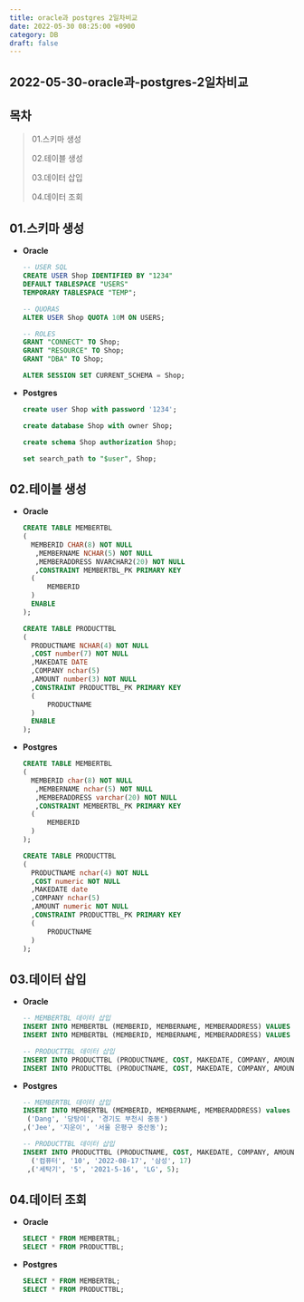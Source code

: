 ```yaml
---
title: oracle과 postgres 2일차비교
date: 2022-05-30 08:25:00 +0900
category: DB
draft: false
---
```


## 2022-05-30-oracle과-postgres-2일차비교

## 목차

 >
 >01.스키마 생성
 >
 >02.테이블 생성
 >
 >03.데이터 삽입
 >
 >04.데이터 조회

## 01.스키마 생성

- **Oracle**

  ``` sql
  -- USER SQL
  CREATE USER Shop IDENTIFIED BY "1234"
  DEFAULT TABLESPACE "USERS"
  TEMPORARY TABLESPACE "TEMP";
  
  -- QUORAS
  ALTER USER Shop QUOTA 10M ON USERS;
  
  -- ROLES
  GRANT "CONNECT" TO Shop;
  GRANT "RESOURCE" TO Shop;
  GRANT "DBA" TO Shop;
  
  ALTER SESSION SET CURRENT_SCHEMA = Shop;
  ```

- **Postgres**

  ```sql
  create user Shop with password '1234';
  
  create database Shop with owner Shop;
  
  create schema Shop authorization Shop;
  
  set search_path to "$user", Shop;
  ```

## 02.테이블 생성

- **Oracle**

  ```sql
  CREATE TABLE MEMBERTBL
  (
  	MEMBERID CHAR(8) NOT NULL
     ,MEMBERNAME NCHAR(5) NOT NULL
     ,MEMBERADDRESS NVARCHAR2(20) NOT NULL
     ,CONSTRAINT MEMBERTBL_PK PRIMARY KEY
  	(
  		MEMBERID
  	)
  	ENABLE
  );
  
  CREATE TABLE PRODUCTTBL
  (
  	PRODUCTNAME NCHAR(4) NOT NULL
  	,COST number(7) NOT NULL
  	,MAKEDATE DATE
  	,COMPANY nchar(5)
  	,AMOUNT number(3) NOT NULL
  	,CONSTRAINT PRODUCTTBL_PK PRIMARY KEY
  	(
  		PRODUCTNAME
  	)
  	ENABLE
  );
  ```

- **Postgres**

  ```sql
  CREATE TABLE MEMBERTBL
  (
  	MEMBERID char(8) NOT NULL
     ,MEMBERNAME nchar(5) NOT NULL
     ,MEMBERADDRESS varchar(20) NOT NULL
     ,CONSTRAINT MEMBERTBL_PK PRIMARY KEY
  	(
  		MEMBERID
  	)
  );
  
  CREATE TABLE PRODUCTTBL
  (
  	PRODUCTNAME nchar(4) NOT NULL
  	,COST numeric NOT NULL
  	,MAKEDATE date
  	,COMPANY nchar(5)
  	,AMOUNT numeric NOT NULL
  	,CONSTRAINT PRODUCTTBL_PK PRIMARY KEY
  	(
  		PRODUCTNAME
  	)
  );
  ```

## 03.데이터 삽입

- **Oracle**

  ```sql
  -- MEMBERTBL 데이터 삽입
  INSERT INTO MEMBERTBL (MEMBERID, MEMBERNAME, MEMBERADDRESS) VALUES ('Dang', '당탕이', '경기도 부천시 중동');
  INSERT INTO MEMBERTBL (MEMBERID, MEMBERNAME, MEMBERADDRESS) VALUES ('Jee', '지운이', '서울 은평구 중산동');
  
  -- PRODUCTTBL 데이터 삽입
  INSERT INTO PRODUCTTBL (PRODUCTNAME, COST, MAKEDATE, COMPANY, AMOUNT) VALUES ('컴퓨터', '10', '2022-08-17', '삼성', 17);
  INSERT INTO PRODUCTTBL (PRODUCTNAME, COST, MAKEDATE, COMPANY, AMOUNT) VALUES ('세탁기', '5', '2021-5-16', 'LG', 5);
  ```

- **Postgres**

  ```sql
  -- MEMBERTBL 데이터 삽입
  INSERT INTO MEMBERTBL (MEMBERID, MEMBERNAME, MEMBERADDRESS) values
   ('Dang', '당탕이', '경기도 부천시 중동')
  ,('Jee', '지운이', '서울 은평구 중산동');
  
  -- PRODUCTTBL 데이터 삽입
  INSERT INTO PRODUCTTBL (PRODUCTNAME, COST, MAKEDATE, COMPANY, AMOUNT) values
    ('컴퓨터', '10', '2022-08-17', '삼성', 17)
   ,('세탁기', '5', '2021-5-16', 'LG', 5);
  ```

## 04.데이터 조회

- **Oracle**

  ```sql
  SELECT * FROM MEMBERTBL;
  SELECT * FROM PRODUCTTBL;
  ```

- **Postgres**

  ```sql
  SELECT * FROM MEMBERTBL;
  SELECT * FROM PRODUCTTBL;
  ```

  

